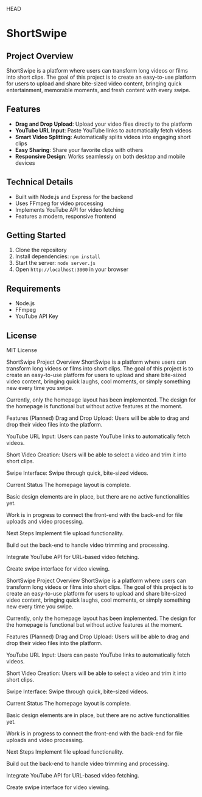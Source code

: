 
HEAD
# ShortSwipe

## Project Overview
ShortSwipe is a platform where users can transform long videos or films into short clips. The goal of this project is to create an easy-to-use platform for users to upload and share bite-sized video content, bringing quick entertainment, memorable moments, and fresh content with every swipe.

## Features
- **Drag and Drop Upload**: Upload your video files directly to the platform
- **YouTube URL Input**: Paste YouTube links to automatically fetch videos
- **Smart Video Splitting**: Automatically splits videos into engaging short clips
- **Easy Sharing**: Share your favorite clips with others
- **Responsive Design**: Works seamlessly on both desktop and mobile devices

## Technical Details
- Built with Node.js and Express for the backend
- Uses FFmpeg for video processing
- Implements YouTube API for video fetching
- Features a modern, responsive frontend

## Getting Started
1. Clone the repository
2. Install dependencies: `npm install`
3. Start the server: `node server.js`
4. Open `http://localhost:3000` in your browser

## Requirements
- Node.js
- FFmpeg
- YouTube API Key

## License
MIT License

ShortSwipe
Project Overview
ShortSwipe is a platform where users can transform long videos or films into short clips. The goal of this project is to create an easy-to-use platform for users to upload and share bite-sized video content, bringing quick laughs, cool moments, or simply something new every time you swipe.

Currently, only the homepage layout has been implemented. The design for the homepage is functional but without active features at the moment.

Features (Planned)
Drag and Drop Upload: Users will be able to drag and drop their video files into the platform.

YouTube URL Input: Users can paste YouTube links to automatically fetch videos.

Short Video Creation: Users will be able to select a video and trim it into short clips.

Swipe Interface: Swipe through quick, bite-sized videos.

Current Status
The homepage layout is complete.

Basic design elements are in place, but there are no active functionalities yet.

Work is in progress to connect the front-end with the back-end for file uploads and video processing.

Next Steps
Implement file upload functionality.

Build out the back-end to handle video trimming and processing.

Integrate YouTube API for URL-based video fetching.

Create swipe interface for video viewing.

ShortSwipe
Project Overview
ShortSwipe is a platform where users can transform long videos or films into short clips. The goal of this project is to create an easy-to-use platform for users to upload and share bite-sized video content, bringing quick laughs, cool moments, or simply something new every time you swipe.

Currently, only the homepage layout has been implemented. The design for the homepage is functional but without active features at the moment.

Features (Planned)
Drag and Drop Upload: Users will be able to drag and drop their video files into the platform.

YouTube URL Input: Users can paste YouTube links to automatically fetch videos.

Short Video Creation: Users will be able to select a video and trim it into short clips.

Swipe Interface: Swipe through quick, bite-sized videos.

Current Status
The homepage layout is complete.

Basic design elements are in place, but there are no active functionalities yet.

Work is in progress to connect the front-end with the back-end for file uploads and video processing.

Next Steps
Implement file upload functionality.

Build out the back-end to handle video trimming and processing.

Integrate YouTube API for URL-based video fetching.

Create swipe interface for video viewing.

